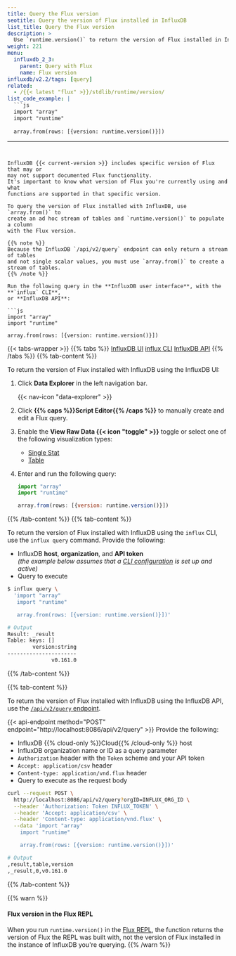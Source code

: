 ```yaml
---
title: Query the Flux version
seotitle: Query the version of Flux installed in InfluxDB
list_title: Query the Flux version
description: >
  Use `runtime.version()` to return the version of Flux installed in InfluxDB.
weight: 221
menu:
  influxdb_2_3:
    parent: Query with Flux
    name: Flux version
influxdb/v2.2/tags: [query]
related:
  - /{{< latest "flux" >}}/stdlib/runtime/version/
list_code_example: |
  ```js
  import "array"
  import "runtime"
  
  array.from(rows: [{version: runtime.version()}])
  ```
---
```


InfluxDB {{< current-version >}} includes specific version of Flux that may or
may not support documented Flux functionality.
It's important to know what version of Flux you're currently using and what
functions are supported in that specific version.

To query the version of Flux installed with InfluxDB, use `array.from()` to
create an ad hoc stream of tables and `runtime.version()` to populate a column
with the Flux version.

{{% note %}}
Because the InfluxDB `/api/v2/query` endpoint can only return a stream of tables
and not single scalar values, you must use `array.from()` to create a stream of tables.
{{% /note %}}

Run the following query in the **InfluxDB user interface**, with the **`influx` CLI**,
or **InfluxDB API**:

```js
import "array"
import "runtime"

array.from(rows: [{version: runtime.version()}])
```

{{< tabs-wrapper >}}
{{% tabs %}}
[InfluxDB UI](#)
[influx CLI](#)
[InfluxDB API](#)
{{% /tabs %}}
{{% tab-content %}}

To return the version of Flux installed with InfluxDB using the InfluxDB UI:

1.  Click **Data Explorer** in the left navigation bar.

    {{< nav-icon "data-explorer" >}}

2.  Click **{{% caps %}}Script Editor{{% /caps %}}** to manually create and
    edit a Flux query.
3.  Enable the **View Raw Data {{< icon "toggle" >}}** toggle or select one of the
    following visualization types:

    - [Single Stat](/influxdb/v2.2/visualize-data/visualization-types/single-stat/)
    - [Table](/influxdb/v2.2/visualize-data/visualization-types/table/)

4.  Enter and run the following query:

    ```js
    import "array"
    import "runtime"

    array.from(rows: [{version: runtime.version()}])
    ```

{{% /tab-content %}}
{{% tab-content %}}

To return the version of Flux installed with InfluxDB using the `influx` CLI,
use the `influx query` command. Provide the following:

- InfluxDB **host**, **organization**, and **API token**  
  _(the example below assumes that a
  [CLI configuration](/influxdb/v2.2/reference/cli/influx/#provide-required-authentication-credentials)
  is set up and active)_
- Query to execute

```sh
$ influx query \
  'import "array"
   import "runtime"

   array.from(rows: [{version: runtime.version()}])'

# Output
Result: _result
Table: keys: []
        version:string
----------------------
              v0.161.0
```
{{% /tab-content %}}

{{% tab-content %}}

To return the version of Flux installed with InfluxDB using the InfluxDB API,
use the [`/api/v2/query` endpoint](/influxdb/v2.2/api/#tag/Query).

{{< api-endpoint method="POST" endpoint="http://localhost:8086/api/v2/query" >}}
Provide the following:

- InfluxDB {{% cloud-only %}}Cloud{{% /cloud-only %}} host
- InfluxDB organization name or ID as a query parameter
- `Authorization` header with the `Token` scheme and your API token
- `Accept: application/csv` header
- `Content-type: application/vnd.flux` header
- Query to execute as the request body

```sh
curl --request POST \
  http://localhost:8086/api/v2/query?orgID=INFLUX_ORG_ID \
  --header 'Authorization: Token INFLUX_TOKEN' \
  --header 'Accept: application/csv' \
  --header 'Content-type: application/vnd.flux' \
  --data 'import "array"
    import "runtime"

    array.from(rows: [{version: runtime.version()}])'

# Output
,result,table,version
,_result,0,v0.161.0
```

{{% /tab-content %}}

{{% warn %}}
#### Flux version in the Flux REPL
When you run `runtime.version()` in the [Flux REPL](/influxdb/v2.2/tools/repl/),
the function returns the version of Flux the REPL was built with, not the version
of Flux installed in the instance of InfluxDB you're querying.
{{% /warn %}}
